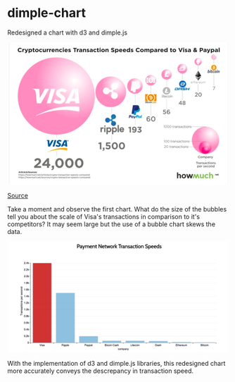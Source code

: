 # dimple-chart
Redesigned a chart with d3 and dimple.js


<p align="center" border="2px solid #565656">
  <img src="images/valuewalk.png" width="500"/>
</p>

[Source](http://www.valuewalk.com/2018/01/transactions-speeds-cryptocurrencies-stack-visa-paypal/)

Take a moment and observe the first chart. What do the size of the bubbles tell you about the scale of Visa's transactions in comparison to it's competitors? It may seem large but the use of a bubble chart skews the data.



<p align="center" border="2px solid #565656">
  <img src="images/redesign.png" width="500"/>
</p>



With the implementation of d3 and dimple.js libraries, this redesigned chart more accurately conveys the descrepancy in transaction speed. 
